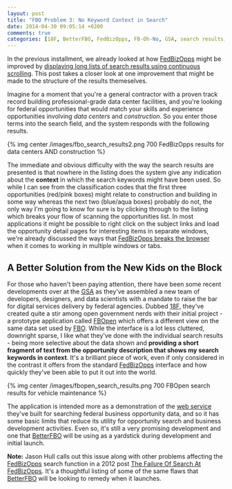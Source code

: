```yaml
---
layout: post
title: "FBO Problem 3: No Keyword Context in Search"
date: 2014-04-30 09:05:14 +0200
comments: true
categories: [18F, BetterFBO, FedBizOpps, FB-Oh-No, GSA, search results, keywords, context]
---
```

In the previous installment, we already looked at how [FedBizOpps](https://www.fbo.gov) might be improved by [displaying long lists of search results using continuous scrolling](/blog/2014/fbo-problem-2-page-links-disrupt-workflow/).  This post takes a closer look at one improvement that might be made to the structure of the results themeselves.

Imagine for a moment that you're a general contractor with a proven track record building professional-grade data center facilities, and you're looking for federal opportunities that would match your skills and experience opportunities involving *data centers* and *construction*.  So you enter those terms into the search field, and the system responds with the following results.

{% img center /images/fbo_search_results2.png 700 FedBizOpps results for data centers AND construction %}<!--more-->

The immediate and obvious difficulty with the way the search results are presented is that nowhere in the listing does the system give any indication about the **context** in which the search keywords might have been used. So while I can see from the classification codes that the first three opportunities (red/pink boxes) might relate to construction and building in some way whereas the next two (blue/aqua boxes) probably do not, the only way I'm going to know for sure is by clicking through to the listing which breaks your flow of scanning the opportunities list.  In most applications it might be possible to right click on the subject links and load the opportunity detail pages for interesting items in separate windows, we're already discussed the ways that [FedBizOpps breaks the browser](/blog/2014/fbo-problem-1-dont-break-the-browser/) when it comes to working in multiple windows or tabs.

## A Better Solution from the New Kids on the Block ##

For those who haven't been paying attention, there have been some recent developments over at the [GSA](http://gsa.gov/) as they've assembled a new team of developers, designers, and data scientists with a mandate to raise the bar for digital services delivery by federal agencies.  Dubbed [18F](https://18f.gsa.gov/), they've created quite a stir among open government nerds with their initial project - a prototype application called [FBOpen](https://fbopen.gsa.gov/) which offers a different view on the same data set used by [FBO](https://www.fbo.gov).  While the interface is a lot less cluttered, downright sparse, I like what they've done with the individual search results - being more selective about the data shown and **providing a short fragment of text from the opportunity description that shows my search keywords in context**.  It's a brilliant piece of work, even if only considered in the contrast it offers from the standard [FedBizOpps](https://www.fbo.gov/) interface and how quickly they've been able to put it out into the world.

{% img center /images/fbopen_search_results.png 700 FBOpen search results for vehicle maintenance %}

The application is intended more as a demonstration of the [web service](http://docs.fbopen.apiary.io/) they've built for searching federal business opportunity data, and so it has some basic limits that reduce its utility for opportunity search and business development activities.  Even so, it's still a very promising development and one that [BetterFBO](http://betterfbo.com) will be using as a yardstick during development and initial launch.

**Note:** Jason Hull calls out this issue along with other problems affecting the [FedBizOpps](https://www.fbo.gov) search function in a 2012 post [The Failure Of Search At FedBizOpps](http://www.opensourceconnections.com/2012/03/06/the-failure-of-search-at-fedbizopps/).  It's a thoughtful listing of some of the same flaws that [BetterFBO](http://betterfbo.com/) will be looking to remedy when it launches.